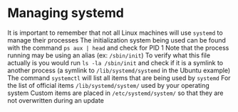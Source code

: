 # Managing systemd
It is important to remember that not all Linux machines will use `systemd` to manage their processes
The initialization system being used can be found with the command `ps aux | head` and check for PID 1
    Note that the process running may be using an alias (ex: `/sbin/init`)
    To verify what this file actually is you would run `ls -la /sbin/init` and check if it is a symlink to another process (a symlink to `/lib/systemd/systemd` in the Ubuntu example)
The command `systemctl` will list all items that are being used by `systemd`
For the list of official items `/lib/systemd/system/` used by your operating system
Custom items are placed in `/etc/systemd/system/` so that they are not overwritten during an update